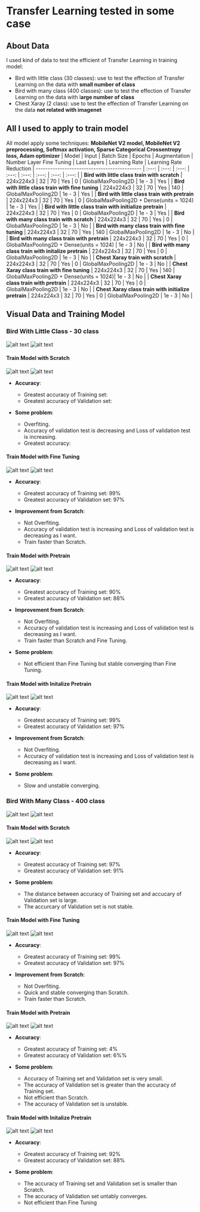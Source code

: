 # Transfer Learning tested in some case

## About Data
I used kind of data to test the efficient of Transfer Learning in training model:
- Bird with little class (30 classes): use to test the effection of Transfer Learning on the data with **small number of class**
- Bird with many class (400 classes): use to test the effection of Transfer Learning on the data with l**arge number of class**
- Chest Xaray (2 class): use to test the effection of Transfer Learning on the data **not related with imagenet**
## All I used to apply to train model
All model apply some techniques: **MobileNet V2 model, MobileNet V2 preprocessing, Softmax activation, Sparse Categorical Crossentropy loss, Adam optimizer**
| Model | Input | Batch Size | Epochs | Augmentation | Number Layer Fine Tuning | Last Layers | Learning Rate | Learning Rate Reduction
| -------------------------------------------- | :---: | :---: | :---: | :---: | :---: | :---: | :---: | :---: |
| **Bird with little class train with scratch** | 224x224x3 | 32 | 70 | Yes | 0 | GlobalMaxPooling2D | 1e - 3 | Yes |
| **Bird with little class train with fine tuning** | 224x224x3 | 32 | 70 | Yes | 140 | GlobalMaxPooling2D | 1e - 3 | Yes |
| **Bird with little class train with pretrain** | 224x224x3 | 32 | 70 | Yes | 0 | GlobalMaxPooling2D + Dense(units = 1024) | 1e - 3 | Yes |
| **Bird with little class train with initialize pretrain** | 224x224x3 | 32 | 70 | Yes | 0 | GlobalMaxPooling2D | 1e - 3 | Yes |
| **Bird with many class train with scratch** | 224x224x3 | 32 | 70 | Yes | 0 | GlobalMaxPooling2D | 1e - 3 | No |
| **Bird with many class train with fine tuning** | 224x224x3 | 32 | 70 | Yes | 140 | GlobalMaxPooling2D | 1e - 3 | No |
| **Bird with many class train with pretrain** | 224x224x3 | 32 | 70 | Yes | 0 | GlobalMaxPooling2D + Dense(units = 1024) | 1e - 3 | No |
| **Bird with many class train with initalize pretrain** | 224x224x3 | 32 | 70 | Yes | 0 | GlobalMaxPooling2D | 1e - 3 | No |
| **Chest Xaray train with scratch** | 224x224x3 | 32 | 70 | Yes | 0 | GlobalMaxPooling2D | 1e - 3 | No |
| **Chest Xaray class train with fine tuning** | 224x224x3 | 32 | 70 | Yes | 140 | GlobalMaxPooling2D + Dense(units = 1024)| 1e - 3 | No |
| **Chest Xaray class train with pretrain** | 224x224x3 | 32 | 70 | Yes | 0 | GlobalMaxPooling2D | 1e - 3 | No |
| **Chest Xaray class train with initialize pretrain** | 224x224x3 | 32 | 70 | Yes | 0 | GlobalMaxPooling2D | 1e - 3 | No |

## Visual Data and Training Model
### Bird With Little Class - 30 class
![alt text](https://github.com/duytran1332002/Transfer_Learning/blob/main/images/bird_little_class_show.png?raw=true)
![alt text](https://github.com/duytran1332002/Transfer_Learning/blob/main/images/bird_little_class_figure.png?raw=true)
#### Train Model with Scratch
![alt text](https://github.com/duytran1332002/Transfer_Learning/blob/main/images/bird_little_class_scratch_loss.png?raw=true)
![alt text](https://github.com/duytran1332002/Transfer_Learning/blob/main/images/bird_little_class_scratch_acc.png?raw=true)

* **Accuracy**:
  - Greatest accuracy of Training set: 
  - Greatest accuracy of Validation set:
  
* **Some problem**:
  - Overfiting.
  - Accuracy of validation test is decreasing and Loss of validation test is increasing.
  - Greatest accuracy: 

#### Train Model with Fine Tuning
![alt text](https://github.com/duytran1332002/Transfer_Learning/blob/main/images/bird_little_class_fine_tuning_loss.png?raw=true)
![alt text](https://github.com/duytran1332002/Transfer_Learning/blob/main/images/bird_little_class_fine_tuning_acc.png?raw=true)

* **Accuracy**:
  - Greatest accuracy of Training set: 99%
  - Greatest accuracy of Validation set: 97%

* **Improvement from Scratch**:
  - Not Overfiting.
  - Accuracy of validation test is increasing and Loss of validation test is decreasing as I want.
  - Train faster than Scratch.
 
#### Train Model with Pretrain
![alt text](https://github.com/duytran1332002/Transfer_Learning/blob/main/images/bird_little_class_pretrain_loss.png?raw=true)
![alt text](https://github.com/duytran1332002/Transfer_Learning/blob/main/images/bird_little_class_pretrain_acc.png?raw=true)

* **Accuracy**:
  - Greatest accuracy of Training set: 90%
  - Greatest accuracy of Validation set: 88%

* **Improvement from Scratch**:
  - Not Overfiting.
  - Accuracy of validation test is increasing and Loss of validation test is decreasing as I want.
  - Train faster than Scratch and Fine Tuning.
  
* **Some problem**:
  - Not efficient than Fine Tuning but stable converging than Fine Tuning.

#### Train Model with Initalize Pretrain
![alt text](https://github.com/duytran1332002/Transfer_Learning/blob/main/images/bird_little_class_initialize_pretrain_loss.png?raw=true)
![alt text](https://github.com/duytran1332002/Transfer_Learning/blob/main/images/bird_little_class_initialize_pretrain_acc.png?raw=true)

* **Accuracy**:
  - Greatest accuracy of Training set: 99%
  - Greatest accuracy of Validation set: 97%

* **Improvement from Scratch**:
  - Not Overfiting.
  - Accuracy of validation test is increasing and Loss of validation test is decreasing as I want.
  
* **Some problem**:
  - Slow and unstable converging.

### Bird With Many Class - 400 class
![alt text](https://github.com/duytran1332002/Transfer_Learning/blob/main/images/bird_many_class_show.png?raw=true)
![alt text](https://github.com/duytran1332002/Transfer_Learning/blob/main/images/bird_many_class_figure.png?raw=true)

#### Train Model with Scratch
![alt text](https://github.com/duytran1332002/Transfer_Learning/blob/main/images/bird_many_class_scratch_loss.png?raw=true)
![alt text](https://github.com/duytran1332002/Transfer_Learning/blob/main/images/bird_many_class_scratch_acc.png?raw=true)

* **Accuracy**:
  - Greatest accuracy of Training set: 97%
  - Greatest accuracy of Validation set: 91%
  
* **Some problem**:
  - The distance between accuracy of Training set and  accucary of Validation set is large.
  - The accurcary of Validation set is not stable.
  
#### Train Model with Fine Tuning
![alt text](https://github.com/duytran1332002/Transfer_Learning/blob/main/images/bird_many_class_fine_tuning_loss.png?raw=true)
![alt text](https://github.com/duytran1332002/Transfer_Learning/blob/main/images/bird_many_class_fine_tuning_acc.png?raw=true)

* **Accuracy**:
  - Greatest accuracy of Training set: 99%
  - Greatest accuracy of Validation set: 97%

* **Improvement from Scratch**:
  - Not Overfiting.
  - Quick and stable converging than Scratch.
  - Train faster than Scratch.
  
#### Train Model with Pretrain
![alt text](https://github.com/duytran1332002/Transfer_Learning/blob/main/images/bird_many_class_pretrain_loss.png?raw=true)
![alt text](https://github.com/duytran1332002/Transfer_Learning/blob/main/images/bird_many_class_pretrain_acc.png?raw=true)

* **Accuracy**:
  - Greatest accuracy of Training set: 4%
  - Greatest accuracy of Validation set: 6%%
  
* **Some problem**:
  - Accuracy of Training set and Validation set is very small.
  - The accuracy of Validation set is greater than the accuracy of Training set.
  - Not efficient than Scratch.
  - The accuracy of Validation set is unstable.

#### Train Model with Initalize Pretrain
![alt text](https://github.com/duytran1332002/Transfer_Learning/blob/main/images/bird_many_class_initialize_pretrain_loss.png?raw=true)
![alt text](https://github.com/duytran1332002/Transfer_Learning/blob/main/images/bird_many_class_initialize_pretrain_acc.png?raw=true)

* **Accuracy**:
  - Greatest accuracy of Training set: 92%
  - Greatest accuracy of Validation set: 88%
  
* **Some problem**:
  - The accuracy of Training set and Validation set is smaller than Scratch.
  - The accuracy of Validation set untably converges.
  - Not efficient than Fine Tuning
